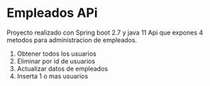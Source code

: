 # Empleados APi 
Proyecto realizado con Spring boot 2.7 y java 11
Api que expones 4 metodos para administracion de empleados.
1. Obtener todos los usuarios
2. Eliminar por id de usuarios
3. Actualizar datos de empleados
4. Inserta 1 o mas usuarios
